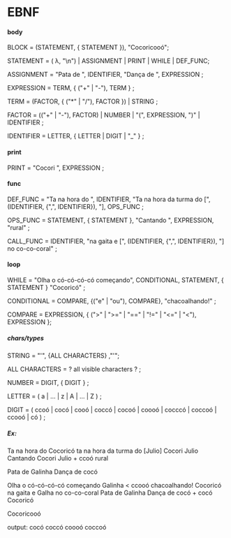 # EBNF

#### body
BLOCK = (STATEMENT, { STATEMENT }), "Cocoricooó";

STATEMENT = ( λ, "\n") | ASSIGNMENT | PRINT | WHILE | DEF_FUNC;

ASSIGNMENT = "Pata de ", IDENTIFIER, "Dança de ", EXPRESSION ;

EXPRESSION = TERM, { ("+" | "-"), TERM } ;

TERM = (FACTOR, { ("*" | "/"), FACTOR }) | STRING ;

FACTOR = (("+" | "-"), FACTOR) | NUMBER | "(", EXPRESSION, ")" | IDENTIFIER ;

IDENTIFIER = LETTER, { LETTER | DIGIT | "_" } ;


#### print
PRINT = "Cocori ", EXPRESSION ;

#### func
DEF_FUNC = "Ta na hora do ", IDENTIFIER, "Ta na hora da turma do [", (IDENTIFIER, {",", IDENTIFIER}), "], OPS_FUNC ;

OPS_FUNC = STATEMENT, { STATEMENT },  "Cantando ", EXPRESSION, "rural" ;

CALL_FUNC = IDENTIFIER, "na gaita e  [", (IDENTIFIER, {",", IDENTIFIER}), "] no co-co-coral" ;


#### loop
WHILE = "Olha o có-có-có-có começando", CONDITIONAL, STATEMENT, { STATEMENT } "Cocoricó" ;

CONDITIONAL = COMPARE, {("e" | "ou"), COMPARE}, "chacoalhando!" ;

COMPARE = EXPRESSION, { (">" | ">=" | "==" | "!=" | "<=" | "<"), EXPRESSION };

##### chars/types
STRING = "'", {ALL CHARACTERS} ,"'";

ALL CHARACTERS = ? all visible characters ? ;

NUMBER = DIGIT, { DIGIT } ;

LETTER = ( a | ... | z | A | ... | Z ) ;

DIGIT = ( ccoó | cocó | cooó | coccó | cocoó | coooó | cocccó | coccoó | ccooó | có ) ;


##### Ex:
Ta na hora do Cocoricó ta na hora da turma do [Julio]
    Cocori Julio
    Cantando Cocori Julio + ccoó rural

Pata de Galinha Dança de cocó

Olha o có-có-có-có começando Galinha < ccooó chacoalhando!
    Cocoricó na gaita e Galha no co-co-coral
    Pata de Galinha Dança de cocó + cocó
    Cocoricó

Cocoricooó

output:
cocó
coccó
coooó
coccoó